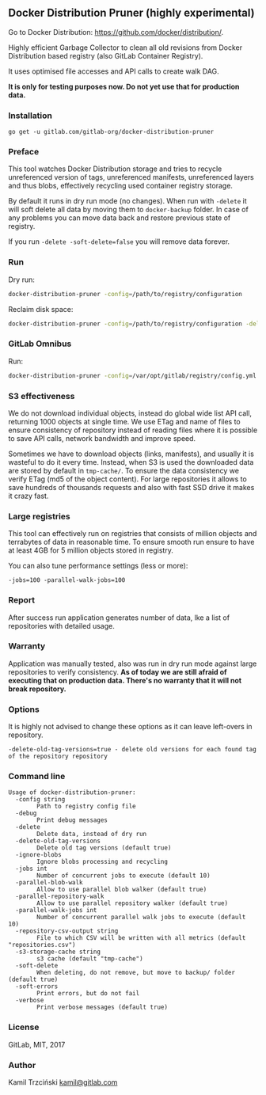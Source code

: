 ## Docker Distribution Pruner (highly experimental)

Go to Docker Distribution: https://github.com/docker/distribution/.

Highly efficient Garbage Collector to clean all old revisions from Docker Distribution based registry (also GitLab Container Registry).

It uses optimised file accesses and API calls to create walk DAG.

**It is only for testing purposes now. Do not yet use that for production data.**

### Installation

```
go get -u gitlab.com/gitlab-org/docker-distribution-pruner
```

### Preface

This tool watches Docker Distribution storage and tries to recycle unreferenced version of tags, unreferenced manifests,
unreferenced layers and thus blobs, effectively recycling used container registry storage.

By default it runs in dry run mode (no changes). When run with `-delete` it will soft delete all data by moving them to
`docker-backup` folder. In case of any problems you can move data back and restore previous state of registry.

If you run `-delete -soft-delete=false` you will remove data forever.

### Run

Dry run:

```bash
docker-distribution-pruner -config=/path/to/registry/configuration
```

Reclaim disk space:

```bash
docker-distribution-pruner -config=/path/to/registry/configuration -delete
```

### GitLab Omnibus

Run:

```bash
docker-distribution-pruner -config=/var/opt/gitlab/registry/config.yml
```

### S3 effectiveness

We do not download individual objects, instead do global wide list API call, returning 1000 objects at single time.
We use ETag and name of files to ensure consistency of repository instead of reading files where it is possible to save 
API calls, network bandwidth and improve speed.

Sometimes we have to download objects (links, manifests), and usually it is wasteful to do it every time.
Instead, when S3 is used the downloaded data are stored by default in `tmp-cache/`.
To ensure the data consistency we verify ETag (md5 of the object content).
For large repositories it allows to save hundreds of thousands requests and also with fast SSD drive it makes it crazy fast.

### Large registries

This tool can effectively run on registries that consists of million objects and terrabytes of data in reasonable time.
To ensure smooth run ensure to have at least 4GB for 5 million objects stored in registry.

You can also tune performance settings (less or more):
```
-jobs=100 -parallel-walk-jobs=100
```

### Report

After success run application generates number of data, lke a list of repositories with detailed usage.

### Warranty

Application was manually tested, also was run in dry run mode against large repositories to verify consistency.
**As of today we are still afraid of executing that on production data. There's no warranty that it will not break repository.**

### Options

It is highly not advised to change these options as it can leave left-overs in repository.

```
-delete-old-tag-versions=true - delete old versions for each found tag of the repository repository
```

### Command line

```
Usage of docker-distribution-pruner:
  -config string
    	Path to registry config file
  -debug
    	Print debug messages
  -delete
    	Delete data, instead of dry run
  -delete-old-tag-versions
    	Delete old tag versions (default true)
  -ignore-blobs
    	Ignore blobs processing and recycling
  -jobs int
    	Number of concurrent jobs to execute (default 10)
  -parallel-blob-walk
    	Allow to use parallel blob walker (default true)
  -parallel-repository-walk
    	Allow to use parallel repository walker (default true)
  -parallel-walk-jobs int
    	Number of concurrent parallel walk jobs to execute (default 10)
  -repository-csv-output string
    	File to which CSV will be written with all metrics (default "repositories.csv")
  -s3-storage-cache string
    	s3 cache (default "tmp-cache")
  -soft-delete
    	When deleting, do not remove, but move to backup/ folder (default true)
  -soft-errors
    	Print errors, but do not fail
  -verbose
    	Print verbose messages (default true)
```

### License

GitLab, MIT, 2017

### Author

Kamil Trzciński <kamil@gitlab.com>
